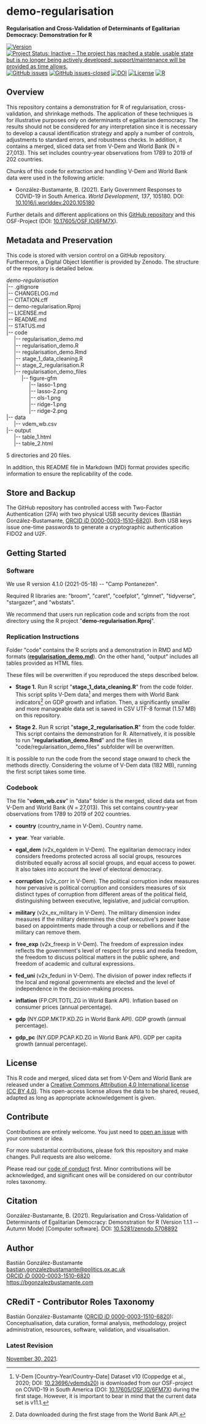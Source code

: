 # demo-regularisation
**Regularisation and Cross-Validation of Determinants of Egalitarian Democracy: Demonstration for R**

[![Version](https://img.shields.io/badge/version-v1.1.1-blue.svg)](CHANGELOG.md) [![Project Status: Inactive – The project has reached a stable, usable state but is no longer being actively developed; support/maintenance will be provided as time allows.](https://www.repostatus.org/badges/latest/inactive.svg)](STATUS.md) [![GitHub issues](https://img.shields.io/github/issues/bgonzalezbustamante/demo-regularisation.svg)](https://github.com/bgonzalezbustamante/demo-regularisation/issues/) [![GitHub issues-closed](https://img.shields.io/github/issues-closed/bgonzalezbustamante/demo-regularisation.svg)](https://github.com/bgonzalezbustamante/demo-regularisation/issues?q=is%3Aissue+is%3Aclosed) [![DOI](https://zenodo.org/badge/428344428.svg)](https://zenodo.org/badge/latestdoi/428344428) [![License](https://img.shields.io/badge/license-CC--BY--4.0-black)](LICENSE.md) [![R](https://img.shields.io/badge/made%20with-R%20v4.1.0-1f425f.svg)](https://cran.r-project.org/)

## Overview

This repository contains a demonstration for R of regularisation, cross-validation, and shrinkage methods. The application of these techniques is for illustrative purposes only on determinants of egalitarian democracy. The results should not be considered for any interpretation since it is necessary to develop a causal identification strategy and apply a number of controls, adjustments to standard errors, and robustness checks. In addition, it contains a merged, sliced data set from V-Dem and World Bank (N = 27,013). This set includes country-year observations from 1789 to 2019 of 202 countries.

Chunks of this code for extraction and handling V-Dem and World Bank data were used in the following article:

- González-Bustamante, B. (2021). Early Government Responses to COVID-19 in South America. *World Development, 137*, 105180. DOI: [10.1016/j.worlddev.2020.105180](https://doi.org/10.1016/j.worlddev.2020.105180)

Further details and different applications on this [GitHub repository](https://bgonzalezbustamante.github.io/COVID-19-South-America/) and this OSF-Project (DOI: [10.17605/OSF.IO/6FM7X](https://doi.org/10.17605/OSF.IO/6FM7X)).

## Metadata and Preservation

This code is stored with version control on a GitHub repository. Furthermore, a Digital Object Identifier is provided by Zenodo. The structure of the repository is detailed below.

*demo-regularisation* \
|-- .gitignore \
|-- CHANGELOG.md \
|-- CITATION.cff \
|-- demo-regularisation.Rproj \
|-- LICENSE.md \
|-- README.md \
|-- STATUS.md \
|-- code \
&nbsp;&nbsp;&nbsp;&nbsp;&nbsp;|-- regularisation_demo.md \
&nbsp;&nbsp;&nbsp;&nbsp;&nbsp;|-- regularisation_demo.R \
&nbsp;&nbsp;&nbsp;&nbsp;&nbsp;|-- regularisation_demo.Rmd \
&nbsp;&nbsp;&nbsp;&nbsp;&nbsp;|-- stage_1_data_cleaning.R \
&nbsp;&nbsp;&nbsp;&nbsp;&nbsp;|-- stage_2_regularisation.R \
&nbsp;&nbsp;&nbsp;&nbsp;&nbsp;|-- regularisation_demo_files \
&nbsp;&nbsp;&nbsp;&nbsp;&nbsp;&nbsp;&nbsp;&nbsp;&nbsp;&nbsp;|-- figure-gfm \
&nbsp;&nbsp;&nbsp;&nbsp;&nbsp;&nbsp;&nbsp;&nbsp;&nbsp;&nbsp;&nbsp;&nbsp;&nbsp;&nbsp;&nbsp;|-- lasso-1.png \
&nbsp;&nbsp;&nbsp;&nbsp;&nbsp;&nbsp;&nbsp;&nbsp;&nbsp;&nbsp;&nbsp;&nbsp;&nbsp;&nbsp;&nbsp;|-- lasso-2.png \
&nbsp;&nbsp;&nbsp;&nbsp;&nbsp;&nbsp;&nbsp;&nbsp;&nbsp;&nbsp;&nbsp;&nbsp;&nbsp;&nbsp;&nbsp;|-- ols-1.png \
&nbsp;&nbsp;&nbsp;&nbsp;&nbsp;&nbsp;&nbsp;&nbsp;&nbsp;&nbsp;&nbsp;&nbsp;&nbsp;&nbsp;&nbsp;|-- ridge-1.png \
&nbsp;&nbsp;&nbsp;&nbsp;&nbsp;&nbsp;&nbsp;&nbsp;&nbsp;&nbsp;&nbsp;&nbsp;&nbsp;&nbsp;&nbsp;|-- ridge-2.png \
|-- data \
&nbsp;&nbsp;&nbsp;&nbsp;&nbsp;|-- vdem_wb.csv \
|-- output \
&nbsp;&nbsp;&nbsp;&nbsp;&nbsp;|-- table_1.html \
&nbsp;&nbsp;&nbsp;&nbsp;&nbsp;|-- table_2.html 

5 directories and 20 files.

In addition, this README file in Markdown (MD) format provides specific information to ensure the replicability of the code.

## Store and Backup

The GitHub repository has controlled access with Two-Factor Authentication (2FA) with two physical USB security devices (Bastián González-Bustamante, [ORCID iD 0000-0003-1510-6820](https://orcid.org/0000-0003-1510-6820)). Both USB keys issue one-time passwords to generate a cryptographic authentication FIDO2 and U2F.

## Getting Started

### Software

We use R version 4.1.0 (2021-05-18) -- "Camp Pontanezen".

Required R libraries are: "broom", "caret", "coefplot", "glmnet", "tidyverse", "stargazer", and "wbstats".

We recommend that users run replication code and scripts from the root directory using the R project "**demo-regularisation.Rproj**".

### Replication Instructions

Folder "code" contains the R scripts and a demonstration in RMD and MD formats (**[regularisation_demo.md](code/regularisation_demo.md)**). On the other hand, "output" includes all tables provided as HTML files.

These files will be overwritten if you reproduced the steps described below. 

- **Stage 1.** Run R script "**stage_1_data_cleaning.R**" from the code folder. This script splits V-Dem data[^1] and merges them with World Bank indicators[^2] on GDP growth and inflation. Then, a significantly smaller and more manageable data set is saved in CSV UTF-8 format (1.57 MB) on this repository.

- **Stage 2.** Run R script "**stage_2_regularisation.R**" from the code folder. This script contains the demonstration for R. Alternatively, it is possible to run "**regularisation_demo.Rmd**" and the files in "code/regularisation_demo_files" subfolder will be overwritten.

It is possible to run the code from the second stage onward to check the methods directly. Considering the volume of V-Dem data (182 MB), running the first script takes some time.

### Codebook

The file "**vdem_wb.csv**" in "data" folder is the merged, sliced data set from V-Dem and World Bank (*N* = 27,013). This set contains country-year observations from 1789 to 2019 of 202 countries.

- **country** (country_name in V-Dem). Country name.

- **year**. Year variable.

- **egal_dem** (v2x_egaldem in V-Dem). The egalitarian democracy index considers freedoms protected across all social groups, resources distributed equally across all social groups, and equal access to power. It also takes into account the level of electoral democracy.

- **corruption** (v2x_corr in V-Dem). The political corruption index measures how pervasive is political corruption and considers measures of six distinct types of corruption from different areas of the political field, distinguishing between executive, legislative, and judicial corruption.

- **military** (v2x_ex_military in V-Dem). The military dimension index measures if the military determines the chief executive's power base based on appointments made through a coup or rebellions and if the military can remove them.

- **free_exp** (v2x_freexp in V-Dem). The freedom of expression index reflects the government's level of respect for press and media freedom, the freedom to discuss political matters in the public sphere, and freedom of academic and cultural expressions.

- **fed_uni** (v2x_feduni in V-Dem). The division of power index reflects if the local and regional governments are elected and the level of independence in the decision-making process.

- **inflation** (FP.CPI.TOTL.ZG in World Bank API). Inflation based on consumer prices (annual percentage).

- **gdp** (NY.GDP.MKTP.KD.ZG in World Bank API). GDP growth (annual percentage).

- **gdp_pc** (NY.GDP.PCAP.KD.ZG in World Bank API). GDP per capita growth (annual percentage).

## License

This R code and merged, sliced data set from V-Dem and World Bank are released under a [Creative Commons Attribution 4.0 International license (CC BY 4.0)](LICENSE.md). This open-access license allows the data to be shared, reused, adapted as long as appropriate acknowledgement is given.

## Contribute

Contributions are entirely welcome. You just need to [open an issue](https://github.com/bgonzalezbustamante/demo-regularisation/issues/new) with your comment or idea.

For more substantial contributions, please fork this repository and make changes. Pull requests are also welcome.

Please read our [code of conduct](CODE_OF_CONDUCT.md) first. Minor contributions will be acknowledged, and significant ones will be considered on our contributor roles taxonomy.

## Citation

González-Bustamante, B. (2021). Regularisation and Cross-Validation of Determinants of Egalitarian Democracy: Demonstration for R (Version 1.1.1 -- Autumn Mode) [Computer software]. DOI: [10.5281/zenodo.5708892](https://doi.org/10.5281/zenodo.5708892)

## Author

Bastián González-Bustamante \
bastian.gonzalezbustamante@politics.ox.ac.uk \
[ORCID iD 0000-0003-1510-6820](https://orcid.org/0000-0003-1510-6820) \
https://bgonzalezbustamante.com 

## CRediT - Contributor Roles Taxonomy

Bastián González-Bustamante ([ORCID iD 0000-0003-1510-6820](https://orcid.org/0000-0003-1510-6820)): Conceptualisation, data curation, formal analysis, methodology, project administration, resources, software, validation, and visualisation.

### Latest Revision

[November 30, 2021](CHANGELOG.md).

[^1]: V-Dem [Country–Year/Country–Date] Dataset v10 (Coppedge et al., 2020; DOI: [10.23696/vdemds20](https://doi.org/10.23696/vdemds20)) is downloaded from our OSF-project on COVID-19 in South America (DOI: [10.17605/OSF.IO/6FM7X](https://doi.org/10.17605/OSF.IO/6FM7X)) during the first stage. However, it is important to bear in mind that the current data set is v11.1.
[^2]: Data downloaded during the first stage from the World Bank API.
